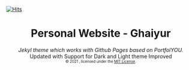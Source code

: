 [![Hits](https://hits.seeyoufarm.com/api/count/incr/badge.svg?url=https%3A%2F%2Fgithub.com%2FGhaiyur%2Fghaiyur.github.io&count_bg=%230D0D0D&title_bg=%23555555&icon=&icon_color=%23B1148E&title=Visits&edge_flat=false)](https://hits.seeyoufarm.com)
<div align="center">
    <h1>Personal Website - Ghaiyur</h1>
    <i>Jekyl theme which works with Github Pages based on PortfolYOU.</i>
    <br>Updated with Support for Dark and Light theme Improved<br>
    <sub><sup>© 2021 , licensed under the <a href="./LICENSE">MIT License</a>.</sup></sub>
</div>
